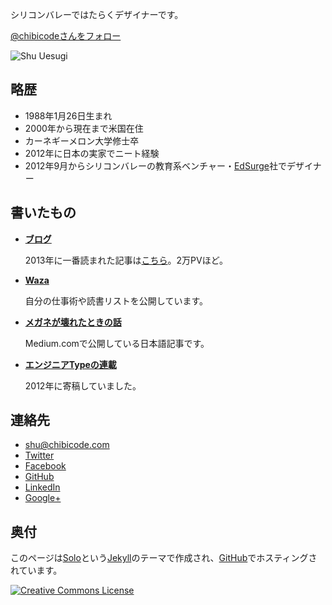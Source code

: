 シリコンバレーではたらくデザイナーです。

<a href="https://twitter.com/chibicode" class="twitter-follow-button" data-show-screen-name="false" data-show-count="true" data-size="large" data-lang="ja">@chibicodeさんをフォロー</a>

![Shu Uesugi](http://chibicode.com/images/shu-uesugi.jpg)

## 略歴

* 1988年1月26日生まれ
* 2000年から現在まで米国在住
* カーネギーメロン大学修士卒
* 2012年に日本の実家でニート経験
* 2012年9月からシリコンバレーの教育系ベンチャー・[EdSurge](http://www.edsurge.com/)社でデザイナー

## 書いたもの

* **[ブログ](http://naze.chibicode.com/)**

  2013年に一番読まれた記事は[こちら](http://naze.chibicode.com/post/66112027707/y)。2万PVほど。

* **[Waza](http://waza.chibicode.com/)**

  自分の仕事術や読書リストを公開しています。

* **[メガネが壊れたときの話](http://medium.com/@chibicode)**

  Medium.comで公開している日本語記事です。

* **[エンジニアTypeの連載](http://engineer.typemag.jp/category/knowhow/from_silicon_valley)**

  2012年に寄稿していました。

## 連絡先

* <a href="mailto:shu@chibicode.com">shu@chibicode.com</a>
* <a href="http://twitter.com/chibicode" target="_blank">Twitter</a>
* <a href="http://facebook.com/shu" target="_blank">Facebook</a>
* <a href="http://github.com/chibicode" target="_blank">GitHub</a>
* <a href="http://www.linkedin.com/in/chibicode" target="_blank">LinkedIn</a>
* <a href="https://plus.google.com/110325199858284431541?rel=author" target="_blank">Google+</a>

## 奥付

このページは[Solo](https://github.com/chibicode/solo)という[Jekyll](http://jekyllrb.com/)のテーマで作成され、[GitHub](https://github.com/chibicode/waza.chibicode.com)でホスティングされています。

<a rel="license" href="http://creativecommons.org/licenses/by-sa/4.0/deed.en_US" ><img alt="Creative Commons License" style="border-width:0" src="http://i.creativecommons.org/l/by-sa/4.0/88x31.png" /></a>
